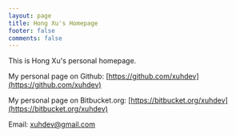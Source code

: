 ```yaml
---
layout: page
title: Hong Xu's Homepage
footer: false
comments: false
---
```


This is Hong Xu's personal homepage.

My personal page on Github: [https://github.com/xuhdev](https://github.com/xuhdev)

My personal page on Bitbucket.org: [https://bitbucket.org/xuhdev](https://bitbucket.org/xuhdev)


Email: [xuhdev@gmail.com](mailto:xuhdev@gmail.com)
